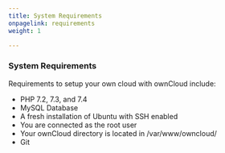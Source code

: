 ```yaml
---
title: System Requirements
onpagelink: requirements
weight: 1

---
```



### **System Requirements**

Requirements to setup your own cloud with ownCloud include:

*   PHP 7.2, 7.3, and 7.4
*   MySQL Database
*   A fresh installation of Ubuntu with SSH enabled
*   You are connected as the root user
*   Your ownCloud directory is located in /var/www/owncloud/
*   Git
